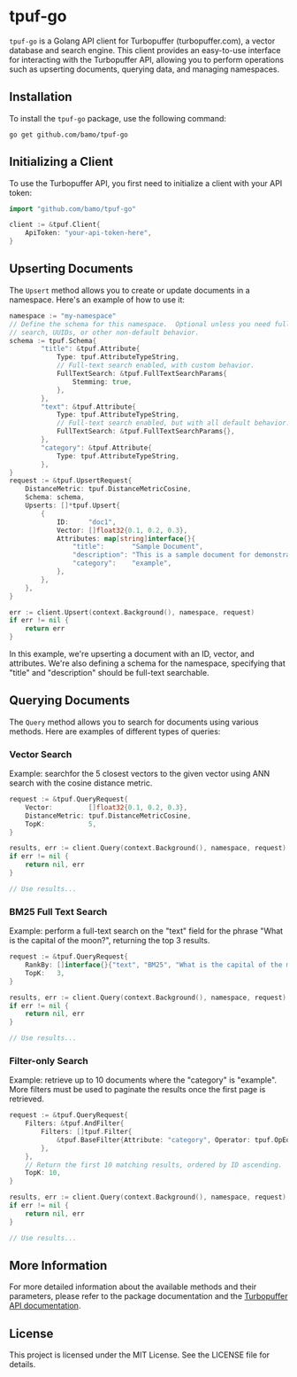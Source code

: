 # tpuf-go

`tpuf-go` is a Golang API client for Turbopuffer (turbopuffer.com), a vector database and search engine. This client provides an easy-to-use interface for interacting with the Turbopuffer API, allowing you to perform operations such as upserting documents, querying data, and managing namespaces.

## Installation

To install the `tpuf-go` package, use the following command:

```go get github.com/bamo/tpuf-go```

## Initializing a Client

To use the Turbopuffer API, you first need to initialize a client with your API token:

```go
import "github.com/bamo/tpuf-go"

client := &tpuf.Client{
    ApiToken: "your-api-token-here",
}
```

## Upserting Documents

The `Upsert` method allows you to create or update documents in a namespace. Here's an example of how to use it:

```go
namespace := "my-namespace"
// Define the schema for this namespace.  Optional unless you need full-text
// search, UUIDs, or other non-default behavior.
schema := tpuf.Schema{
        "title": &tpuf.Attribute{
            Type: tpuf.AttributeTypeString,
            // Full-text search enabled, with custom behavior.
            FullTextSearch: &tpuf.FullTextSearchParams{
                Stemming: true,
            },
        },
        "text": &tpuf.Attribute{
            Type: tpuf.AttributeTypeString,
            // Full-text search enabled, but with all default behavior.
            FullTextSearch: &tpuf.FullTextSearchParams{},
        },
        "category": &tpuf.Attribute{
            Type: tpuf.AttributeTypeString,
        },
}
request := &tpuf.UpsertRequest{
    DistanceMetric: tpuf.DistanceMetricCosine,
    Schema: schema,
    Upserts: []*tpuf.Upsert{
        {
            ID:     "doc1",
            Vector: []float32{0.1, 0.2, 0.3},
            Attributes: map[string]interface{}{
                "title":       "Sample Document",
                "description": "This is a sample document for demonstration purposes.",
                "category":    "example",
            },
        },
    },
}

err := client.Upsert(context.Background(), namespace, request)
if err != nil {
    return err
}
```

In this example, we're upserting a document with an ID, vector, and attributes. We're also defining a schema for the namespace, specifying that "title" and "description" should be full-text searchable.

## Querying Documents

The `Query` method allows you to search for documents using various methods. Here are examples of different types of queries:

### Vector Search

Example: searchfor the 5 closest vectors to the given vector using ANN search with the cosine distance metric.

```go
request := &tpuf.QueryRequest{
    Vector:         []float32{0.1, 0.2, 0.3},
    DistanceMetric: tpuf.DistanceMetricCosine,
    TopK:           5,
}

results, err := client.Query(context.Background(), namespace, request)
if err != nil {
    return nil, err
}

// Use results...
```

### BM25 Full Text Search

Example: perform a full-text search on the "text" field for the phrase "What is the capital of the moon?", returning the top 3 results.

```go
request := &tpuf.QueryRequest{
    RankBy: []interface{}{"text", "BM25", "What is the capital of the moon?"},
    TopK:   3,
}

results, err := client.Query(context.Background(), namespace, request)
if err != nil {
    return nil, err
}

// Use results...
```

### Filter-only Search

Example: retrieve up to 10 documents where the "category" is "example".  More filters must be used to paginate the results once the first page is retrieved.

```go
request := &tpuf.QueryRequest{
    Filters: &tpuf.AndFilter{
        Filters: []tpuf.Filter{
            &tpuf.BaseFilter{Attribute: "category", Operator: tpuf.OpEq, Value: "example"},
        },
    },
    // Return the first 10 matching results, ordered by ID ascending.
    TopK: 10,
}

results, err := client.Query(context.Background(), namespace, request)
if err != nil {
    return nil, err
}

// Use results...
```

## More Information

For more detailed information about the available methods and their parameters, please refer to the package documentation and the [Turbopuffer API documentation](https://turbopuffer.com/docs).

## License

This project is licensed under the MIT License. See the LICENSE file for details.